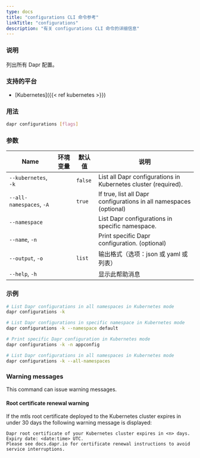 ```yaml
---
type: docs
title: "configurations CLI 命令参考"
linkTitle: "configurations"
description: "有关 configurations CLI 命令的详细信息"
---
```


### 说明

列出所有 Dapr 配置。

### 支持的平台

- [Kubernetes]({{< ref kubernetes >}})

### 用法

```bash
dapr configurations [flags]
```

### 参数


| Name                     | 环境变量 | 默认值     | 说明                                                                 |
| ------------------------ | ---- | ------- | ------------------------------------------------------------------ |
| `--kubernetes`, `-k`     |      | `false` | List all Dapr configurations in Kubernetes cluster (required).     |
| `--all-namespaces`, `-A` |      | `true`  | If true, list all Dapr configurations in all namespaces (optional) |
| `--namespace`            |      |         | List Dapr configurations in specific namespace.                    |
| `--name`, `-n`           |      |         | Print specific Dapr configuration. (optional)                      |
| `--output`, `-o`         |      | `list`  | 输出格式（选项：json 或 yaml 或列表）                                           |
| `--help`, `-h`           |      |         | 显示此帮助消息                                                            |

### 示例

```bash
# List Dapr configurations in all namespaces in Kubernetes mode
dapr configurations -k

# List Dapr configurations in specific namespace in Kubernetes mode
dapr configurations -k --namespace default

# Print specific Dapr configuration in Kubernetes mode
dapr configurations -k -n appconfig

# List Dapr configurations in all namespaces in Kubernetes mode
dapr configurations -k --all-namespaces
```
### Warning messages
This command can issue warning messages.

#### Root certificate renewal warning
If the mtls root certificate deployed to the Kubernetes cluster expires in under 30 days the following warning message is displayed:

```
Dapr root certificate of your Kubernetes cluster expires in <n> days. Expiry date: <date:time> UTC. 
Please see docs.dapr.io for certificate renewal instructions to avoid service interruptions.
```
